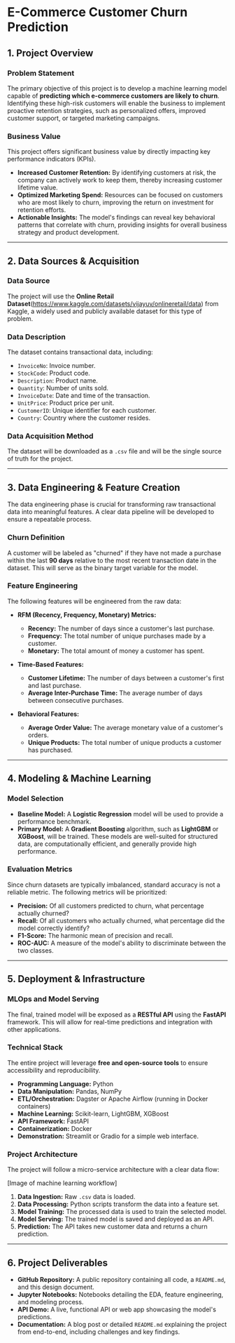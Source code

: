 # E-Commerce Customer Churn Prediction

## 1. Project Overview

### Problem Statement
The primary objective of this project is to develop a machine learning model capable of **predicting which e-commerce customers are likely to churn**. Identifying these high-risk customers will enable the business to implement proactive retention strategies, such as personalized offers, improved customer support, or targeted marketing campaigns.

### Business Value
This project offers significant business value by directly impacting key performance indicators (KPIs).
- **Increased Customer Retention:** By identifying customers at risk, the company can actively work to keep them, thereby increasing customer lifetime value.
- **Optimized Marketing Spend:** Resources can be focused on customers who are most likely to churn, improving the return on investment for retention efforts.
- **Actionable Insights:** The model's findings can reveal key behavioral patterns that correlate with churn, providing insights for overall business strategy and product development.

***

## 2. Data Sources & Acquisition

### Data Source
The project will use the **Online Retail Dataset**(https://www.kaggle.com/datasets/vijayuv/onlineretail/data) from Kaggle, a widely used and publicly available dataset for this type of problem.

### Data Description
The dataset contains transactional data, including:
- `InvoiceNo`: Invoice number.
- `StockCode`: Product code.
- `Description`: Product name.
- `Quantity`: Number of units sold.
- `InvoiceDate`: Date and time of the transaction.
- `UnitPrice`: Product price per unit.
- `CustomerID`: Unique identifier for each customer.
- `Country`: Country where the customer resides.

### Data Acquisition Method
The dataset will be downloaded as a `.csv` file and will be the single source of truth for the project.

***

## 3. Data Engineering & Feature Creation

The data engineering phase is crucial for transforming raw transactional data into meaningful features. A clear data pipeline will be developed to ensure a repeatable process.

### Churn Definition
A customer will be labeled as "churned" if they have not made a purchase within the last **90 days** relative to the most recent transaction date in the dataset. This will serve as the binary target variable for the model.

### Feature Engineering
The following features will be engineered from the raw data:

- **RFM (Recency, Frequency, Monetary) Metrics:**
    - **Recency:** The number of days since a customer's last purchase.
    - **Frequency:** The total number of unique purchases made by a customer.
    - **Monetary:** The total amount of money a customer has spent.

- **Time-Based Features:**
    - **Customer Lifetime:** The number of days between a customer's first and last purchase.
    - **Average Inter-Purchase Time:** The average number of days between consecutive purchases.

- **Behavioral Features:**
    - **Average Order Value:** The average monetary value of a customer's orders.
    - **Unique Products:** The total number of unique products a customer has purchased.

***

## 4. Modeling & Machine Learning

### Model Selection
- **Baseline Model:** A **Logistic Regression** model will be used to provide a performance benchmark.
- **Primary Model:** A **Gradient Boosting** algorithm, such as **LightGBM** or **XGBoost**, will be trained. These models are well-suited for structured data, are computationally efficient, and generally provide high performance.

### Evaluation Metrics
Since churn datasets are typically imbalanced, standard accuracy is not a reliable metric. The following metrics will be prioritized:
- **Precision:** Of all customers predicted to churn, what percentage actually churned?
- **Recall:** Of all customers who actually churned, what percentage did the model correctly identify?
- **F1-Score:** The harmonic mean of precision and recall.
- **ROC-AUC:** A measure of the model's ability to discriminate between the two classes.

***

## 5. Deployment & Infrastructure

### MLOps and Model Serving
The final, trained model will be exposed as a **RESTful API** using the **FastAPI** framework. This will allow for real-time predictions and integration with other applications.

### Technical Stack
The entire project will leverage **free and open-source tools** to ensure accessibility and reproducibility.
- **Programming Language:** Python
- **Data Manipulation:** Pandas, NumPy
- **ETL/Orchestration:** Dagster or Apache Airflow (running in Docker containers)
- **Machine Learning:** Scikit-learn, LightGBM, XGBoost
- **API Framework:** FastAPI
- **Containerization:** Docker
- **Demonstration:** Streamlit or Gradio for a simple web interface.

### Project Architecture
The project will follow a micro-service architecture with a clear data flow: 

[Image of machine learning workflow]

1.  **Data Ingestion:** Raw `.csv` data is loaded.
2.  **Data Processing:** Python scripts transform the data into a feature set.
3.  **Model Training:** The processed data is used to train the selected model.
4.  **Model Serving:** The trained model is saved and deployed as an API.
5.  **Prediction:** The API takes new customer data and returns a churn prediction.

***

## 6. Project Deliverables

- **GitHub Repository:** A public repository containing all code, a `README.md`, and this design document.
- **Jupyter Notebooks:** Notebooks detailing the EDA, feature engineering, and modeling process.
- **API Demo:** A live, functional API or web app showcasing the model's predictions.
- **Documentation:** A blog post or detailed `README.md` explaining the project from end-to-end, including challenges and key findings.
